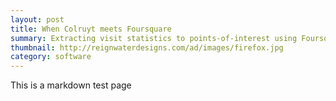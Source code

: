 ```yaml
---
layout: post
title: When Colruyt meets Foursquare
summary: Extracting visit statistics to points-of-interest using Foursquare
thumbnail: http://reignwaterdesigns.com/ad/images/firefox.jpg
category: software
---
```

This is a markdown test page
